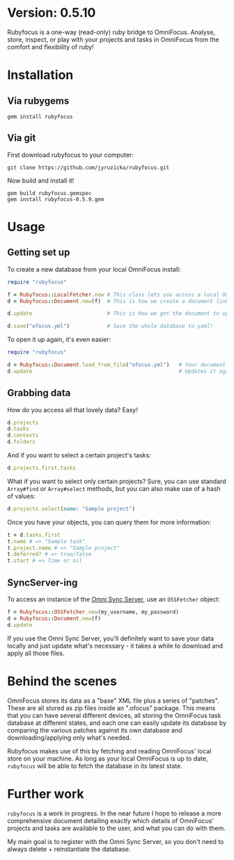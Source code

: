 # Version: 0.5.10

Rubyfocus is a one-way (read-only) ruby bridge to OmniFocus. Analyse, store, inspect, or play with your projects and tasks in OmniFocus from the comfort and flexibility of ruby!

# Installation

## Via rubygems

```
gem install rubyfocus
```

## Via git

First download rubyfocus to your computer:

```
git clone https://github.com/jyruzicka/rubyfocus.git
```

Now build and install it!

```
gem build rubyfocus.gemspec
gem install rubyfocus-0.5.9.gem
```

# Usage

## Getting set up

To create a new database from your local OmniFocus install:

```ruby
require "rubyfocus"

f = Rubyfocus::LocalFetcher.new # This class lets you access a local OmniFocus install
d = Rubyfocus::Document.new(f)  # This is how we create a document linked up to a local fetcher

d.update                        # This is how we get the document to update using its built-in fetcher

d.save("ofocus.yml")            # Save the whole database to yaml!
```

To open it up again, it's even easier:

```ruby
require "rubyfocus"

d = Rubyfocus::Document.load_from_file("ofocus.yml")   # Your document will remember everything
d.update                                               # Updates it against the local cache, in case you made changes
```

## Grabbing data

How do you access all that lovely data? Easy!

```ruby
d.projects
d.tasks
d.contexts
d.folders
```

And if you want to select a certain project's tasks:

```ruby
d.projects.first.tasks
```

What if you want to select only certain projects? Sure, you can use standard `Array#find` or `Array#select` methods, but you can also make use of a hash of values:

```ruby
d.projects.select(name: "Sample project")
```

Once you have your objects, you can query them for more information:

```ruby
t = d.tasks.first
t.name # => "Sample task"
t.project.name # => "Sample project"
t.deferred? # => true/false
t.start # => Time or nil
```

## SyncServer-ing

To access an instance of the [Omni Sync Server](http://sync.omnigroup.com), use an `OSSFetcher` object:

```ruby
f = Rubyfocus::OSSFetcher.new(my_username, my_password)
d = Rubyfocus::Document.new(f)
d.update
```

If you use the Omni Sync Server, you'll definitely want to save your data locally and just update what's necessary - it takes a while to download and apply all those files.

# Behind the scenes

OmniFocus stores its data as a "base" XML file plus a series of "patches". These are all stored as zip files inside an ".ofocus" package. This means that you can have several different devices, all storing the OmniFocus task database at different states, and each one can easily update its database by comparing the various patches against its own database and downloading/applying only what's needed.

Rubyfocus makes use of this by fetching and reading OmniFocus' local store on your machine. As long as your local OmniFocus is up to date, `rubyfocus` will be able to fetch the database in its latest state.

# Further work

`rubyfocus` is a work in progress. In the near future I hope to release a more comprehensive document detailing exactly which details of OmniFocus' projects and tasks are available to the user, and what you can do with them.

My main goal is to register with the Omni Sync Server, so you don't need to always delete + reinstantiate the database.
